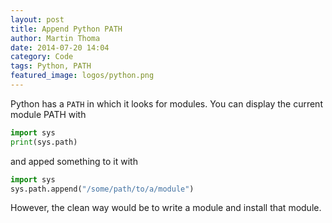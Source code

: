 ```yaml
---
layout: post
title: Append Python PATH
author: Martin Thoma
date: 2014-07-20 14:04
category: Code
tags: Python, PATH
featured_image: logos/python.png
---
```


Python has a `PATH` in which it looks for modules. You can display the current
module PATH with

```python
import sys
print(sys.path)
```

and apped something to it with

```python
import sys
sys.path.append("/some/path/to/a/module")
```

However, the clean way would be to write a module and install that module.